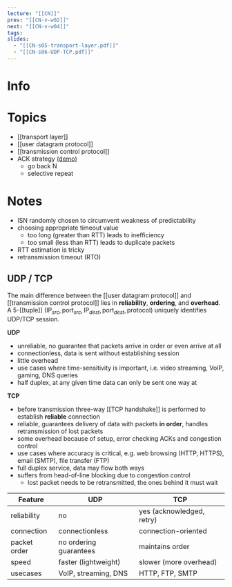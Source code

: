 ```yaml
---
lecture: "[[CN]]"
prev: "[[CN-v-w02]]"
next: "[[CN-v-w04]]"
tags: 
slides:
  - "[[CN-s05-transport-layer.pdf]]"
  - "[[CN-s06-UDP-TCP.pdf]]"
---
```


# Info


# Topics
- [[transport layer]]
- [[user datagram protocol]]
- [[transmission control protocol]]
- ACK strategy [(demo)](https://www.tkn.tu-berlin.de/teaching/rn/animations/gbn_sr/)
    - go back N
    - selective repeat


# Notes
- ISN randomly chosen to circumvent weakness of predictability
- choosing appropriate timeout value
    - too long (greater than RTT) leads to inefficiency
    - too small (less than RTT) leads to duplicate packets
- RTT estimation is tricky
- retransmission timeout (RTO)

## UDP / TCP
The main difference between the [[user datagram protocol]] and [[transmission control protocol]] lies in **reliability**, **ordering**, and **overhead**. A 5-[[tuple]] $(\mathrm{IP}_{src}, \mathrm{port}_{src}, \mathrm{IP}_{dest}, \mathrm{port}_{dest}, \mathrm{protocol})$ uniquely identifies UDP/TCP session.

**UDP**
- unreliable, no guarantee that packets arrive in order or even arrive at all
- connectionless, data is sent without establishing session
- little overhead
- use cases where time-sensitivity is important, i.e. video streaming, VoIP, gaming, DNS queries
- half duplex, at any given time data can only be sent one way at 

**TCP**
- before transmission three-way [[TCP handshake]] is performed to establish **reliable** connection
- reliable, guarantees delivery of data with packets **in order**, handles retransmission of lost packets
- some overhead because of setup, error checking ACKs and congestion control
- use cases where accuracy is critical, e.g. web browsing (HTTP, HTTPS), email (SMTP), file transfer (FTP)
- full duplex service, data may flow both ways
- suffers from head-of-line blocking due to congestion control
    - lost packet needs to be retransmitted, the ones behind it must wait

| **Feature**  | **UDP**                | **TCP**                   |
| ------------ | ---------------------- | ------------------------- |
| reliability  | no                     | yes (acknowledged, retry) |
| connection   | connectionless         | connection-oriented       |
| packet order | no ordering guarantees | maintains order           |
| speed        | faster (lightweight)   | slower (more overhead)    |
| usecases     | VoIP, streaming, DNS   | HTTP, FTP, SMTP           |

